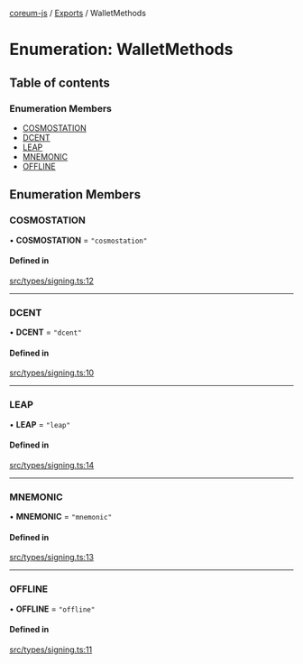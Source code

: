 [coreum-js](../README.md) / [Exports](../modules.md) / WalletMethods

# Enumeration: WalletMethods

## Table of contents

### Enumeration Members

- [COSMOSTATION](WalletMethods.md#cosmostation)
- [DCENT](WalletMethods.md#dcent)
- [LEAP](WalletMethods.md#leap)
- [MNEMONIC](WalletMethods.md#mnemonic)
- [OFFLINE](WalletMethods.md#offline)

## Enumeration Members

### COSMOSTATION

• **COSMOSTATION** = ``"cosmostation"``

#### Defined in

[src/types/signing.ts:12](https://github.com/PyramydLabs/coreum-js/blob/1b17c7f/src/types/signing.ts#L12)

___

### DCENT

• **DCENT** = ``"dcent"``

#### Defined in

[src/types/signing.ts:10](https://github.com/PyramydLabs/coreum-js/blob/1b17c7f/src/types/signing.ts#L10)

___

### LEAP

• **LEAP** = ``"leap"``

#### Defined in

[src/types/signing.ts:14](https://github.com/PyramydLabs/coreum-js/blob/1b17c7f/src/types/signing.ts#L14)

___

### MNEMONIC

• **MNEMONIC** = ``"mnemonic"``

#### Defined in

[src/types/signing.ts:13](https://github.com/PyramydLabs/coreum-js/blob/1b17c7f/src/types/signing.ts#L13)

___

### OFFLINE

• **OFFLINE** = ``"offline"``

#### Defined in

[src/types/signing.ts:11](https://github.com/PyramydLabs/coreum-js/blob/1b17c7f/src/types/signing.ts#L11)
